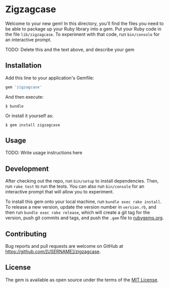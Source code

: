 # Zigzagcase

Welcome to your new gem! In this directory, you'll find the files you need to be able to package up your Ruby library into a gem. Put your Ruby code in the file `lib/zigzagcase`. To experiment with that code, run `bin/console` for an interactive prompt.

TODO: Delete this and the text above, and describe your gem

## Installation

Add this line to your application's Gemfile:

```ruby
gem 'zigzagcase'
```

And then execute:

    $ bundle

Or install it yourself as:

    $ gem install zigzagcase

## Usage

TODO: Write usage instructions here

## Development

After checking out the repo, run `bin/setup` to install dependencies. Then, run `rake test` to run the tests. You can also run `bin/console` for an interactive prompt that will allow you to experiment.

To install this gem onto your local machine, run `bundle exec rake install`. To release a new version, update the version number in `version.rb`, and then run `bundle exec rake release`, which will create a git tag for the version, push git commits and tags, and push the `.gem` file to [rubygems.org](https://rubygems.org).

## Contributing

Bug reports and pull requests are welcome on GitHub at https://github.com/[USERNAME]/zigzagcase.

## License

The gem is available as open source under the terms of the [MIT License](https://opensource.org/licenses/MIT).
